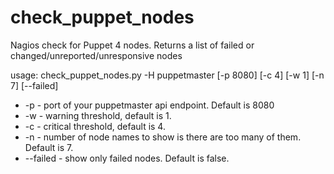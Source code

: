 # check_puppet_nodes
Nagios check for Puppet 4 nodes. Returns a list of failed or changed/unreported/unresponsive nodes

usage: check_puppet_nodes.py -H puppetmaster [-p 8080] [-c 4] [-w 1] [-n 7] [--failed]

* -p - port of your puppetmaster api endpoint. Default is 8080  
* -w - warning threshold, default is 1.
* -c - critical threshold, default is 4.
* -n - number of node names to show is there are too many of them. Default is 7.
* --failed - show only failed nodes. Default is false.
